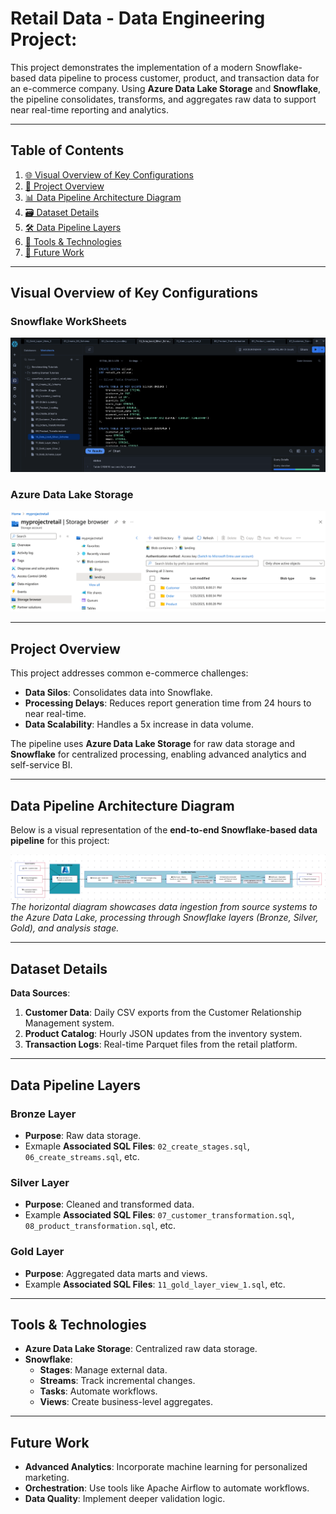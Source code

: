 # Retail Data - Data Engineering Project:

This project demonstrates the implementation of a modern Snowflake-based data pipeline to process customer, product, and transaction data for an e-commerce company. 
Using **Azure Data Lake Storage** and **Snowflake**, the pipeline consolidates, transforms, and aggregates raw data to support near real-time reporting and analytics.

---

## Table of Contents
1. [🌐 Visual Overview of Key Configurations](#-visual-overview-of-key-configurations)  
2. [📂 Project Overview](#-project-overview)  
3. [📊 Data Pipeline Architecture Diagram](#-data-pipeline-architecture-diagram)  
4. [🗃️ Dataset Details](#-dataset-details)  
5. [🛠️ Data Pipeline Layers](#-data-pipeline-layers)  
6. [🧰 Tools & Technologies](#-tools--technologies)  
7. [🔮 Future Work](#-future-work)  


---
##  Visual Overview of Key Configurations
### Snowflake WorkSheets
![Snowflake Worksheets](snowflake_screenshot_worksheets.png)
### Azure Data Lake Storage
![Azure Data Lake Storage](azure_data_lake_screenshot.png)

---

##  Project Overview

This project addresses common e-commerce challenges:
- **Data Silos**: Consolidates data into Snowflake.
- **Processing Delays**: Reduces report generation time from 24 hours to near real-time.
- **Data Scalability**: Handles a 5x increase in data volume.

The pipeline uses **Azure Data Lake Storage** for raw data storage and **Snowflake** for centralized processing, enabling advanced analytics and self-service BI.

---

##  Data Pipeline Architecture Diagram

Below is a visual representation of the **end-to-end Snowflake-based data pipeline** for this project:

![Retail Data Pipeline](architecture_diagram.png)  
*The horizontal diagram showcases data ingestion from source systems to the Azure Data Lake, processing through Snowflake layers (Bronze, Silver, Gold), and analysis stage.*

---

##  Dataset Details

**Data Sources**:
1. **Customer Data**: Daily CSV exports from the Customer Relationship Management system.
2. **Product Catalog**: Hourly JSON updates from the inventory system.
3. **Transaction Logs**: Real-time Parquet files from the retail platform.

---

##  Data Pipeline Layers

### **Bronze Layer**
- **Purpose**: Raw data storage.
- Exmaple **Associated SQL Files**: `02_create_stages.sql`, `06_create_streams.sql`, etc.

### **Silver Layer**
- **Purpose**: Cleaned and transformed data.
- Example **Associated SQL Files**: `07_customer_transformation.sql`, `08_product_transformation.sql`, etc.

### **Gold Layer**
- **Purpose**: Aggregated data marts and views.
- Example **Associated SQL Files**: `11_gold_layer_view_1.sql`, etc.

---

##  Tools & Technologies

- **Azure Data Lake Storage**: Centralized raw data storage.
- **Snowflake**:
  - **Stages**: Manage external data.
  - **Streams**: Track incremental changes.
  - **Tasks**: Automate workflows.
  - **Views**: Create business-level aggregates.

---

##  Future Work

- **Advanced Analytics**: Incorporate machine learning for personalized marketing.
- **Orchestration**: Use tools like Apache Airflow to automate workflows.
- **Data Quality**: Implement deeper validation logic.
